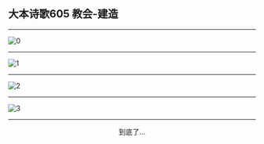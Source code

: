 
## 大本诗歌605 教会-建造
        
<div id="aplayer0"></div>

---

<img alt="0" data-original="/data/d0605/0.png">

---

<img alt="1" data-original="/data/d0605/1.png">

---

<img alt="2" data-original="/data/d0605/2.png">

---

<img alt="3" data-original="/data/d0605/3.png">

---

<p style="text-align: center">到底了...</p>

<script src="/js/dist-view.js"></script>

<script>
MAIN.id = 'd0605';
        
const ap0 = new APlayer({
    container: document.getElementById('aplayer0'),
    volume: 1,
    loop: 'none',
    preload: 'none',
    audio: [{
        name: '大本诗歌605.mp3',
        artist: '大本诗歌',
        url: 'https://res.wx.qq.com/voice/getvoice?mediaid=MzI0NTk3MDM5M18yMjQ3NDk1MjIw',
        cover: '/favicon'
    }]
});
</script>
